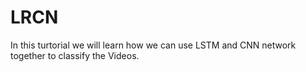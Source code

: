 # LRCN
In this turtorial we will learn how we can use LSTM and CNN network together to classify the Videos. 
